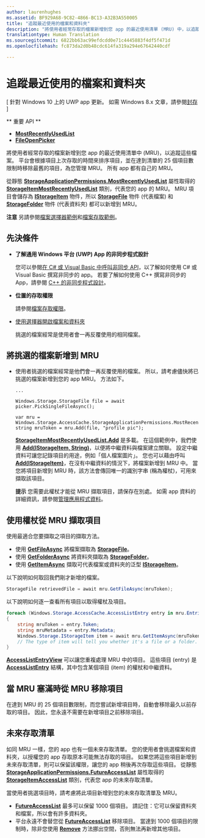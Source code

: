 ```yaml
---
author: laurenhughes
ms.assetid: BF929A68-9C82-4866-BC13-A32B3A550005
title: "追蹤最近使用的檔案和資料夾"
description: "將使用者經常存取的檔案新增到您 app 的最近使用清單 (MRU) 中，以追蹤這些檔案。"
translationtype: Human Translation
ms.sourcegitcommit: 6822bb63ac99efdcdd0e71c4445883f4df5f471d
ms.openlocfilehash: fc873da2d0b48cdc614fa319a294e67642440cdf

---
```

# <a name="track-recently-used-files-and-folders"></a>追蹤最近使用的檔案和資料夾

\[ 針對 Windows 10 上的 UWP app 更新。 如需 Windows 8.x 文章，請參閱[封存](http://go.microsoft.com/fwlink/p/?linkid=619132) \]


** 重要 API **

- [**MostRecentlyUsedList**](https://msdn.microsoft.com/library/windows/apps/br207458)
- [**FileOpenPicker**](https://msdn.microsoft.com/library/windows/apps/hh738369)

將使用者經常存取的檔案新增到您 app 的最近使用清單中 (MRU)，以追蹤這些檔案。 平台會根據項目上次存取的時間來排序項目，並在達到清單的 25 個項目數限制時移除最舊的項目，為您管理 MRU。 所有 app 都有自己的 MRU。

從靜態 [**StorageApplicationPermissions.MostRecentlyUsedList**](https://msdn.microsoft.com/library/windows/apps/br207458) 屬性取得的 [**StorageItemMostRecentlyUsedList**](https://msdn.microsoft.com/library/windows/apps/br207475) 類別，代表您的 app 的 MRU。 MRU 項目會儲存為 [**IStorageItem**](https://msdn.microsoft.com/library/windows/apps/br227129) 物件，所以 [**StorageFile**](https://msdn.microsoft.com/library/windows/apps/br227171) 物件 (代表檔案) 和 [**StorageFolder**](https://msdn.microsoft.com/library/windows/apps/br227230) 物件 (代表資料夾) 都可以新增到 MRU。

**注意** 另請參閱[檔案選擇器範例](http://go.microsoft.com/fwlink/p/?linkid=619994)和[檔案存取範例](http://go.microsoft.com/fwlink/p/?linkid=619995)。

 

## <a name="prerequisites"></a>先決條件

-   **了解通用 Windows 平台 (UWP) App 的非同步程式設計**

    您可以參閱[在 C# 或 Visual Basic 中呼叫非同步 API](https://msdn.microsoft.com/library/windows/apps/mt187337)，以了解如何使用 C# 或 Visual Basic 撰寫非同步的 app。 若要了解如何使用 C++ 撰寫非同步的 App，請參閱 [C++ 的非同步程式設計](https://msdn.microsoft.com/library/windows/apps/mt187334)。

-   **位置的存取權限**

    請參閱[檔案存取權限](file-access-permissions.md)。

-   [使用選擇器開啟檔案和資料夾](quickstart-using-file-and-folder-pickers.md)

    挑選的檔案經常是使用者會一再反覆使用的相同檔案。

 ## <a name="add-a-picked-file-to-the-mru"></a>將挑選的檔案新增到 MRU

-   使用者挑選的檔案經常是他們會一再反覆使用的檔案。 所以，請考慮儘快將已挑選的檔案新增到您的 app MRU。 方法如下。

    ```CSharp
    ...

    Windows.Storage.StorageFile file = await picker.PickSingleFileAsync();

    var mru = Windows.Storage.AccessCache.StorageApplicationPermissions.MostRecentlyUsedList;
    string mruToken = mru.Add(file, "profile pic");
    ```

    [**StorageItemMostRecentlyUsedList.Add**](https://msdn.microsoft.com/library/windows/apps/br207476) 是多載。 在這個範例中，我們使用 [**Add(IStorageItem, String)**](https://msdn.microsoft.com/library/windows/apps/br207481)，以便將中繼資料與檔案建立關聯。 設定中繼資料可讓您記錄項目的用途，例如「個人檔案圖片」。 您也可以藉由呼叫 [**Add(IStorageItem)**](https://msdn.microsoft.com/library/windows/apps/br207480)，在沒有中繼資料的情況下，將檔案新增到 MRU 中。 當您將項目新增到 MRU 時，該方法會傳回唯一的識別字串 (稱為權杖)，可用來擷取該項目。

    **提示** 您需要此權杖才能從 MRU 擷取項目，請保存在別處。 如需 app 資料的詳細資訊，請參閱[管理應用程式資料](https://msdn.microsoft.com/library/windows/apps/hh465109)。

     

## <a name="use-a-token-to-retrieve-an-item-from-the-mru"></a>使用權杖從 MRU 擷取項目

使用最適合您要擷取之項目的擷取方法。

-   使用 [**GetFileAsync**](https://msdn.microsoft.com/library/windows/apps/br207486) 將檔案擷取為 [**StorageFile**](https://msdn.microsoft.com/library/windows/apps/br227171)。
-   使用 [**GetFolderAsync**](https://msdn.microsoft.com/library/windows/apps/br207489) 將資料夾擷取為 [**StorageFolder**](https://msdn.microsoft.com/library/windows/apps/br227230)。
-   使用 [**GetItemAsync**](https://msdn.microsoft.com/library/windows/apps/br207492) 擷取可代表檔案或資料夾的泛型 [**IStorageItem**](https://msdn.microsoft.com/library/windows/apps/br227129)。

以下說明如何取回我們剛才新增的檔案。

```csharp
StorageFile retrievedFile = await mru.GetFileAsync(mruToken);
```

以下說明如何逐一查看所有項目以取得權杖及項目。

```csharp
foreach (Windows.Storage.AccessCache.AccessListEntry entry in mru.Entries)
{
    string mruToken = entry.Token;
    string mruMetadata = entry.Metadata;
    Windows.Storage.IStorageItem item = await mru.GetItemAsync(mruToken);
    // The type of item will tell you whether it's a file or a folder.
}
```

[**AccessListEntryView**](https://msdn.microsoft.com/library/windows/apps/br227349) 可以讓您重複處理 MRU 中的項目。 這些項目 (entry) 是 [**AccessListEntry**](https://msdn.microsoft.com/library/windows/apps/br227348) 結構，其中包含某個項目 (item) 的權杖和中繼資料。

## <a name="removing-items-from-the-mru-when-its-full"></a>當 MRU 塞滿時從 MRU 移除項目

在達到 MRU 的 25 個項目數限制，而您嘗試新增項目時，自動會移除最久以前存取的項目。 因此，您永遠不需要在新增項目之前移除項目。

## <a name="future-access-list"></a>未來存取清單

如同 MRU 一樣，您的 app 也有一個未來存取清單。 您的使用者會挑選檔案和資料夾，以授權您的 app 存取原本可能無法存取的項目。 如果您將這些項目新增到未來存取清單，則可以保留該權限，讓您的 app 稍後再次存取這些項目。 從靜態 [**StorageApplicationPermissions.FutureAccessList**](https://msdn.microsoft.com/library/windows/apps/br207457) 屬性取得的 [**StorageItemAccessList**](https://msdn.microsoft.com/library/windows/apps/br207459) 類別，代表您 app 的未來存取清單。

當使用者挑選項目時，請考慮將此項目新增到您的未來存取清單及 MRU。

-   [**FutureAccessList**](https://msdn.microsoft.com/library/windows/apps/br207457) 最多可以保留 1000 個項目。 請記住：它可以保留資料夾和檔案，所以會有許多資料夾。
-   平台永遠不會替您從 [**FutureAccessList**](https://msdn.microsoft.com/library/windows/apps/br207457) 移除項目。 當達到 1000 個項目的限制時，除非您使用 [**Remove**](https://msdn.microsoft.com/library/windows/apps/br207497) 方法挪出空間，否則無法再新增其他項目。

 

 



<!--HONumber=Dec16_HO1-->


